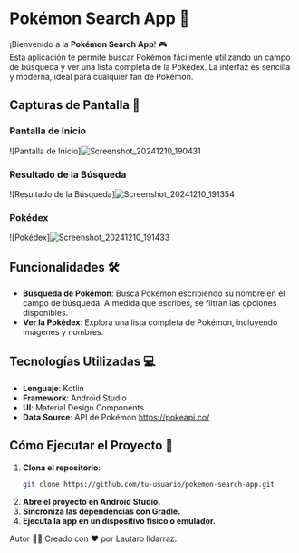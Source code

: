 # Pokémon Search App 🐾

¡Bienvenido a la **Pokémon Search App**! 🎮  
Esta aplicación te permite buscar Pokémon fácilmente utilizando un campo de búsqueda y ver una lista completa de la Pokédex. La interfaz es sencilla y moderna, ideal para cualquier fan de Pokémon.

## Capturas de Pantalla 📸

### Pantalla de Inicio
![Pantalla de Inicio]![Screenshot_20241210_190431](https://github.com/user-attachments/assets/6977cb04-8d5d-40f1-93d3-61a04f5dc6fa)


### Resultado de la Búsqueda
![Resultado de la Búsqueda]![Screenshot_20241210_191354](https://github.com/user-attachments/assets/cca2175a-8b08-49be-8877-16dc7539f85c)


### Pokédex
![Pokédex]![Screenshot_20241210_191433](https://github.com/user-attachments/assets/f26a5bda-6df3-4a96-9bae-b0708f5aee18)


## Funcionalidades 🛠️

- **Búsqueda de Pokémon**: Busca Pokémon escribiendo su nombre en el campo de búsqueda. A medida que escribes, se filtran las opciones disponibles.
- **Ver la Pokédex**: Explora una lista completa de Pokémon, incluyendo imágenes y nombres.
  

## Tecnologías Utilizadas 💻

- **Lenguaje**: Kotlin
- **Framework**: Android Studio
- **UI**: Material Design Components
- **Data Source**: API de Pokémon https://pokeapi.co/

## Cómo Ejecutar el Proyecto 🚀

1. **Clona el repositorio**:
   ```bash
   git clone https://github.com/tu-usuario/pokemon-search-app.git
2. **Abre el proyecto en Android Studio.**
3. **Sincroniza las dependencias con Gradle.**
4. **Ejecuta la app en un dispositivo físico o emulador.**

Autor 👨‍💻
Creado con ❤️ por Lautaro Ildarraz.
